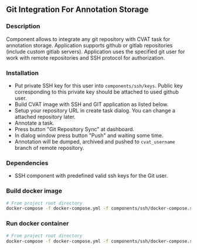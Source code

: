 ## Git Integration For Annotation Storage

### Description

Component allows to integrate any git repository with CVAT task for annotation storage.
Application supports github or gitlab repositories (include custom gitlab servers).
Application uses the specified git user for work with remote repositories and SSH protocol for authorization.

### Installation

* Put private SSH key for this user into ```components/ssh/keys```. Public key corresponding to this private key should be attached to used github user.
* Build CVAT image with SSH and GIT application as listed below.
* Setup your repository URL in create task dialog. You can change a attached repository later.
* Annotate a task.
* Press button "Git Repository Sync" at dashboard.
* In dialog window press button "Push" and waiting some time.
* Annotation will be dumped, archived and pushed to ```cvat_username``` branch of remote repository.


### Dependencies

* SSH component with predefined valid ssh keys for the Git user.


### Build docker image
```bash
# From project root directory
docker-compose -f docker-compose.yml -f components/ssh/docker-compose.ssh.yml -f components/git/docker-compose.git.yml build
```

### Run docker container
```bash
# From project root directory
docker-compose -f docker-compose.yml -f components/ssh/docker-compose.ssh.yml -f components/git/docker-compose.git.yml up -d
```
